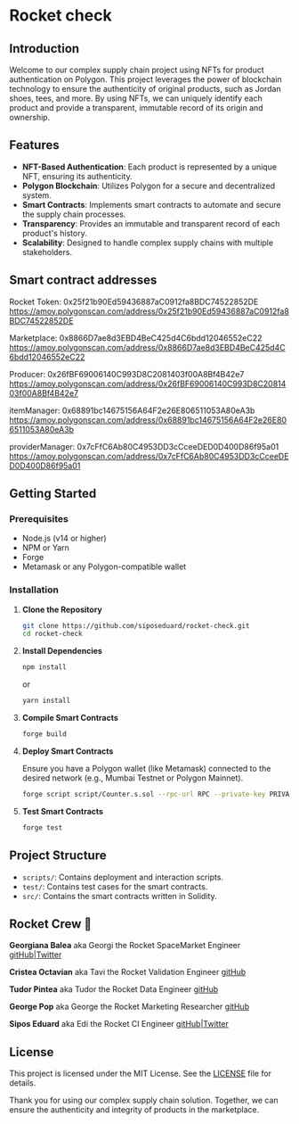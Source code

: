 # Rocket check

## Introduction

Welcome to our complex supply chain project using NFTs for product authentication on Polygon. This project leverages the power of blockchain technology to ensure the authenticity of original products, such as Jordan shoes, tees, and more. By using NFTs, we can uniquely identify each product and provide a transparent, immutable record of its origin and ownership.

## Features

- **NFT-Based Authentication**: Each product is represented by a unique NFT, ensuring its authenticity.
- **Polygon Blockchain**: Utilizes Polygon for a secure and decentralized system.
- **Smart Contracts**: Implements smart contracts to automate and secure the supply chain processes.
- **Transparency**: Provides an immutable and transparent record of each product's history.
- **Scalability**: Designed to handle complex supply chains with multiple stakeholders.

## Smart contract addresses

Rocket Token: 0x25f21b90Ed59436887aC0912fa8BDC74522852DE https://amoy.polygonscan.com/address/0x25f21b90Ed59436887aC0912fa8BDC74522852DE

Marketplace: 0x8866D7ae8d3EBD4BeC425d4C6bdd12046552eC22 https://amoy.polygonscan.com/address/0x8866D7ae8d3EBD4BeC425d4C6bdd12046552eC22

Producer: 0x26fBF69006140C993D8C2081403f00A8Bf4B42e7 https://amoy.polygonscan.com/address/0x26fBF69006140C993D8C2081403f00A8Bf4B42e7

itemManager: 0x68891bc14675156A64F2e26E806511053A80eA3b https://amoy.polygonscan.com/address/0x68891bc14675156A64F2e26E806511053A80eA3b

providerManager: 0x7cFfC6Ab80C4953DD3cCceeDED0D400D86f95a01 https://amoy.polygonscan.com/address/0x7cFfC6Ab80C4953DD3cCceeDED0D400D86f95a01

 
## Getting Started

### Prerequisites

- Node.js (v14 or higher)
- NPM or Yarn
- Forge
- Metamask or any Polygon-compatible wallet

### Installation

1. **Clone the Repository**

   ```sh
   git clone https://github.com/siposeduard/rocket-check.git
   cd rocket-check
   ```

2. **Install Dependencies**

   ```sh
   npm install
   ```

   or

   ```sh
   yarn install
   ```

3. **Compile Smart Contracts**

   ```sh
   forge build
   ```

4. **Deploy Smart Contracts**

   Ensure you have a Polygon wallet (like Metamask) connected to the desired network (e.g., Mumbai Testnet or Polygon Mainnet).

   ```sh
   forge script script/Counter.s.sol --rpc-url RPC --private-key PRIVATE_KEY
   ```

5. **Test Smart Contracts**

   ```sh
   forge test
   ```

## Project Structure

- `scripts/`: Contains deployment and interaction scripts.
- `test/`: Contains test cases for the smart contracts.
- `src/`: Contains the smart contracts written in Solidity.

## Rocket Crew :rocket:

**Georgiana Balea** aka Georgi the Rocket SpaceMarket Engineer [gitHub](https://github.com/GeorgianaBalea)|[Twitter](https://x.com/BaleaGeo)

**Cristea Octavian** aka Tavi the Rocket Validation Engineer [gitHub](https://github.com/octavi42)

**Tudor Pintea** aka Tudor the Rocket Data Engineer [gitHub](https://github.com/tudorpintea999)

**George Pop** aka George the Rocket Marketing Researcher [gitHub](https://github.com/Geo01230)
 
**Sipos Eduard** aka Edi the Rocket CI Engineer [gitHub](https://github.com/siposeduard)|[Twitter](https://x.com/SiposEduard1)

## License

This project is licensed under the MIT License. See the [LICENSE](LICENSE) file for details.

Thank you for using our complex supply chain solution. Together, we can ensure the authenticity and integrity of products in the marketplace.
